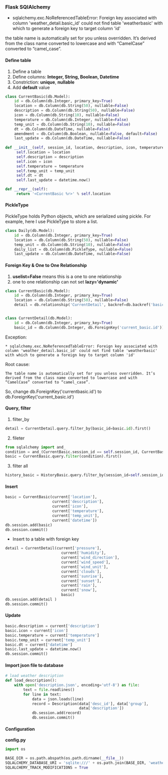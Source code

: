 ### Flask SQlAlchemy

* sqlalchemy.exc.NoReferencedTableError: Foreign key associated with column 'weather_detail.basic_id' could not find table 'weatherbasic' with which to generate a foreign key to target column 'id'

the table name is automatically set for you unless overridden. It’s derived from the class name converted to lowercase and with “CamelCase” converted to “camel_case”.


#### Define table
1. Define a table
2. Define columns: **Integer, String, Boolean, Datetime**
3. Constriction: **unique**, **nullable**
4. Add **default** value

```python
class CurrentBasic(db.Model):
    id = db.Column(db.Integer, primary_key=True)
    location = db.Column(db.String(50), nullable=False)
    description = db.Column(db.String(50), nullable=False)
    icon = db.Column(db.String(10), nullable=False)
    temperature = db.Column(db.Integer, nullable=False)
    temp_unit = db.Column(db.String(10), nullable=False)
    dt = db.Column(db.DateTime, nullable=False)
    amendment = db.Column(db.Boolean, nullable=False, default=False)
    last_update = db.Column(db.DateTime, nullable=False)
    
def __init__(self, session_id, location, description, icon, temperature, temp_unit, dt):
     self.location = location
     self.description = description
     self.icon = icon
     self.temperature = temperature
     self.temp_unit = temp_unit
     self.dt = dt
     self.last_update = datetime.now()

def __repr__(self):
     return '<CurrentBasic %r>' % self.location
```
#### PickleType

PickleType holds Python objects, which are serialized using pickle. For example, here I use PickleType to store a list.
```python
class Daily(db.Model):
    id = db.Column(db.Integer, primary_key=True)
    location = db.Column(db.String(50), nullable=False)
    temp_unit = db.Column(db.String(10), nullable=False)
    daily_list = db.Column(db.PickleType, nullable=False)
    last_update = db.Column(db.DateTime, nullable=False)
```
   
#### Foreign Key & One to One Relationship
1. **uselist=False** means this is a one to one relationship
2. one to one relationship can not set **lazy='dynamic'**
 
```python
class CurrentBasic(db.Model):
    id = db.Column(db.Integer, primary_key=True)
    location = db.Column(db.String(50), nullable=False)
    detail = db.relationship('CurrentDetail', backref=db.backref('basic'), uselist=False)


class CurrentDetail(db.Model):
    id = db.Column(db.Integer, primary_key=True)
    basic_id = db.Column(db.Integer, db.ForeignKey('current_basic.id'))
```

Exception:
```
* sqlalchemy.exc.NoReferencedTableError: Foreign key associated with column 'weather_detail.basic_id' could not find table 'weatherbasic' with which to generate a foreign key to target column 'id'
```
Root cause:
```
The table name is automatically set for you unless overridden. It’s derived from the class name converted to lowercase and with “CamelCase” converted to “camel_case”.
```

So, change db.ForeignKey('currentbasic.id') to db.ForeignKey('current_basic.id')
   
#### Query, filter
1. filter_by
```python
detail = CurrentDetail.query.filter_by(basic_id=basic.id).first()
```
2. fileter
```python
from sqlalchemy import and_
condition = and_(CurrentBasic.session_id == self.session_id, CurrentBasic.location == self.location)
basic = CurrentBasic.query.filter(condition).first()
```
3. filter all
```python
history_basic = HistoryBasic.query.filter_by(session_id=self.session_id).all()
```

#### Insert
```python
basic = CurrentBasic(current['location'],
                     current['description'],
                     current['icon'],
                     current['temperature'],
                     current['temp_unit'],
                     current['datetime'])
db.session.add(basic)
db.session.commit()
```
* Insert to a table with foreign key
```python
detail = CurrentDetail(current['pressure'],
                         current['humidity'],
                         current['wind_direction'],
                         current['wind_speed'],
                         current['wind_unit'],
                         current['clouds'],
                         current['sunrise'],
                         current['sunset'],
                         current['rain'],
                         current['snow'],
                         basic)
db.session.add(detail )
db.session.commit()
```

#### Update
```python
basic.description = current['description']
basic.icon = current['icon']
basic.temperature = current['temperature']
basic.temp_unit = current['temp_unit']
basic.dt = current['datetime']
basic.last_update = datetime.now()
db.session.commit()
```

#### Import json file to database
```python
# load weather description
def load_description():
    with open('description.json', encoding='utf-8') as file:
        text = file.readlines()
        for line in text:
            data = json.loads(line)
            record = Description(data['desc_id'], data['group'],
                                 data['description'])
            db.session.add(record)
            db.session.commit()
```

#### Configuration
**config.py**

```python
import os

BASE_DIR = os.path.abspath(os.path.dirname(__file__))
SQLALCHEMY_DATABASE_URI = 'sqlite:///' + os.path.join(BASE_DIR, 'weather.db')
SQLALCHEMY_TRACK_MODIFICATIONS = True
```









